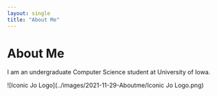 ```yaml
---
layout: single
title: "About Me"
---
```


# About Me

I am an undergraduate Computer Science student at University of Iowa.

![Iconic Jo Logo](../images/2021-11-29-Aboutme/Iconic Jo Logo.png)
